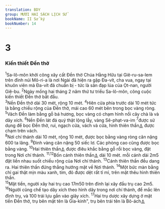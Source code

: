 ```yaml
---
translation: BDY
group: MƯƠI HAI SÁCH LỊCH SỬ
bookName: II Sử ký 
bookNumber: 14
---
```


<div class="title"><h1>3</h1><h3>Kiến thiết Đền thờ</h3></div>
<span class="verse 2su_3_1"><sup>1</sup>Sa-lô-môn khởi công xây cất Đền thờ Chúa Hằng Hữu tại Giê-ru-sa-lem trên đỉnh núi Mô-ri-a là nơi Ngài đã hiện ra gặp Đa-vít, cha vua, ngay tại khuôn viên mà Đa-vít đã chuẩn bị - tức là sân đạp lúa của Ọt-nan, người Giê-bu. </span>
<span class="verse 2su_3_2"><sup>2</sup>Ngày mồng hai tháng 2 năm thứ tư triều Sa-lô-môn, công cuộc kiến thiết Đền thờ bắt đầu.<br/></span>
<span class="verse 2su_3_3"><sup>3</sup>Nền Đền thờ dài 30 mét, rộng 10 mét. </span>
<span class="verse 2su_3_4"><sup>4</sup>Hiên cửa phía trước dài 10 mét tức là bằng chiều rộng của Đền thờ, mái cao 60 mét bên trong bọc vàng ròng. </span>
<span class="verse 2su_3_5"><sup>5</sup>Vách Đền làm bằng gỗ bá hương, bọc vàng có chạm hình nổi cây chà là và dây xích. </span>
<span class="verse 2su_3_6"><sup>6</sup>Nền Đền lát đá quý thật lộng lẫy, vàng Sê-phạt-va-im </span>
<span class="verse 2su_3_7"><sup>7</sup>được sử dụng để bọc Đền thờ, rui, ngạch cửa, vách và cửa, hình thiên thần<a href="#" data-toggle="tooltip" data-placement="bottom" title="Gia-kinh có nghĩa: Chúa sẽ lập vững vàng">⚓</a> được chạm trên vách.<br/></span>
<span class="verse 2su_3_8"><sup>8</sup>Nơi chí thánh dài 10 mét, rộng 10 mét, được bọc bằng vàng ròng cân nặng 600 ta lâng. </span>
<span class="verse 2su_3_9"><sup>9</sup>Đinh vàng cân nặng 50 siếc lơ. Các phòng cao cũng được bọc bằng vàng. </span>
<span class="verse 2su_3_10"><sup>10</sup>Hai thiên thần<a href="#" data-toggle="tooltip" data-placement="bottom" title="Ctd cherubim">⚓</a> được điêu khắc bằng gỗ rồi bọc vàng, đặt trong Nơi chí thánh. </span>
<span class="verse 2su_3_11 2su_3_12"><sup>11,12</sup>Bốn cánh thiên thần<a href="#" data-toggle="tooltip" data-placement="bottom" title="Gia-kinh có nghĩa: Chúa sẽ lập vững vàng">⚓</a> dài 10 mét. mỗi cánh dài 2m5 đặt liền nhau suốt chiều rộng của Nơi chí thánh. </span>
<span class="verse 2su_3_13"><sup>13</sup>Cánh thiên thần đều dang ra. Hai thiên thần đứng thẳng hướng mặt về Nơi thánh. </span>
<span class="verse 2su_3_14"><sup>14</sup>Một bức màn bằng chỉ gai thật mịn màu xanh, tím, đỏ được dệt rất tỉ mỉ, trên mặt thêu hình thiên thần.<br/></span>
<span class="verse 2su_3_15"><sup>15</sup>Mặt tiền, người xây hai trụ cao 17m50 trên đỉnh lại xây đầu trụ cao 2m5. </span>
<span class="verse 2su_3_16"><sup>16</sup>Người cũng chế tạo dây xích theo hình dây trong nơi chí thánh, để mắc lên đỉnh trụ, và 100 trái lựu gắn vào giây xích. </span>
<span class="verse 2su_3_17"><sup>17</sup>Hai trụ dược xây dựng ở mặt tiền Đền thờ, trụ bên mặt tên là Gia-kinh&#34;, trụ bên trái tên là Bô-ách<a href="#" data-toggle="tooltip" data-placement="bottom" title="Bô-ách có nghĩa sức mạnh trong Đền.">⚓</a></span>
